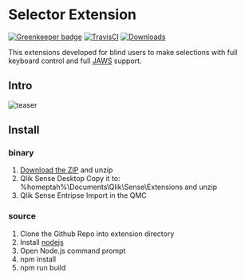# Selector Extension
[![Greenkeeper badge](https://badges.greenkeeper.io/q2g/q2g-ext-selector.svg)](https://greenkeeper.io/)
[![TravisCI](https://travis-ci.org/q2g/q2g-ext-selector.svg?branch=master)](https://travis-ci.org/q2g/q2g-ext-selector)
[![Downloads](https://m.sense2go.net/downloads.svg?q2g-ext-selector)](https://m.sense2go.net/extension-package)

This extensions developed for blind users to make selections with full
keyboard control and full [JAWS](http://www.freedomscientific.com/Products/Blindness/JAWS) support.

## Intro

![teaser](https://github.com/q2g/q2g-ext-selector/raw/master/docs/teaser.gif "Short teaser")

## Install

### binary

1. [Download the ZIP](https://m.sense2go.net/extension-package) and unzip
2. Qlik Sense Desktop
   Copy it to: %homeptah%\Documents\Qlik\Sense\Extensions and unzip
3. Qlik Sense Entripse
   Import in the QMC

### source

1. Clone the Github Repo into extension directory
2. Install [nodejs](https://nodejs.org/)
3. Open Node.js command prompt
4. npm install
5. npm run build
